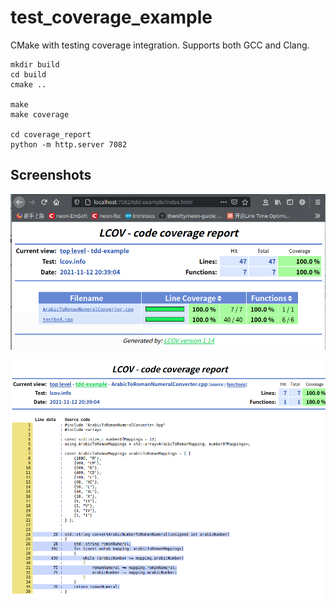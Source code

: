 # test_coverage_example

CMake with testing coverage integration. Supports both GCC and Clang.

```
mkdir build
cd build
cmake ..

make
make coverage

cd coverage_report
python -m http.server 7082
```

## Screenshots
![](coverage1.png)

![](coverage2.png)